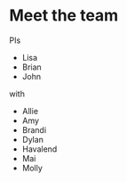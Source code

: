 # Meet the team

PIs
- Lisa
- Brian
- John

with
- Allie
- Amy
- Brandi
- Dylan
- Havalend
- Mai
- Molly
